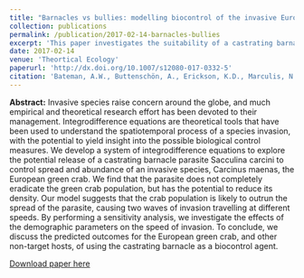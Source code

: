 ```yaml
---
title: "Barnacles vs bullies: modelling biocontrol of the invasive European green crab using a castrating barnacle parasite"
collection: publications
permalink: /publication/2017-02-14-barnacles-bullies
excerpt: 'This paper investigates the suitability of a castrating barnacle parasite for control of the european green crab.'
date: 2017-02-14
venue: 'Theortical Ecology'
paperurl: 'http://dx.doi.org/10.1007/s12080-017-0332-5'
citation: 'Bateman, A.W., Buttenschön, A., Erickson, K.D., Marculis, N.G. <i>Theor Ecol</i> (2017) 10: 305.'
---
```

**Abstract:** Invasive species raise concern around the globe, and much empirical and
theoretical research effort has been devoted to their management.
Integrodifference equations are theoretical tools that have been used to
understand the spatiotemporal process of a species invasion, with the potential
to yield insight into the possible biological control measures. We develop a
system of integrodifference equations to explore the potential release of a
castrating barnacle parasite Sacculina carcini to control spread and abundance
of an invasive species, Carcinus maenas, the European green crab. We find that
the parasite does not completely eradicate the green crab population, but has
the potential to reduce its density. Our model suggests that the crab population
is likely to outrun the spread of the parasite, causing two waves of invasion
travelling at different speeds. By performing a sensitivity analysis, we
investigate the effects of the demographic parameters on the speed of invasion.
To conclude, we discuss the predicted outcomes for the European green crab, and
other non-target hosts, of using the castrating barnacle as a biocontrol agent.

[Download paper here](http://dx.doi.org/10.1007/s12080-017-0332-5)
